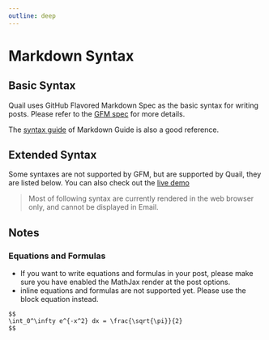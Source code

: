 ```yaml
---
outline: deep
---
```


# Markdown Syntax

## Basic Syntax

Quail uses GitHub Flavored Markdown Spec as the basic syntax for writing posts. Please refer to the [GFM spec](https://github.github.com/gfm/) for more details.

The [syntax guide](https://www.markdownguide.org/basic-syntax/) of Markdown Guide is also a good reference.

## Extended Syntax

Some syntaxes are not supported by GFM, but are supported by Quail, they are listed below. You can also check out the [live demo](https://quaily.com/blog/p/extended-markdown-syntax)

> Most of following syntax are currently rendered in the web browser only, and cannot be displayed in Email.

## Notes

### Equations and Formulas

- If you want to write equations and formulas in your post, please make sure you have enabled the MathJax render at the post options.
- inline equations and formulas are not supported yet. Please use the block equation instead.

```
$$
\int_0^\infty e^{-x^2} dx = \frac{\sqrt{\pi}}{2}
$$
```
